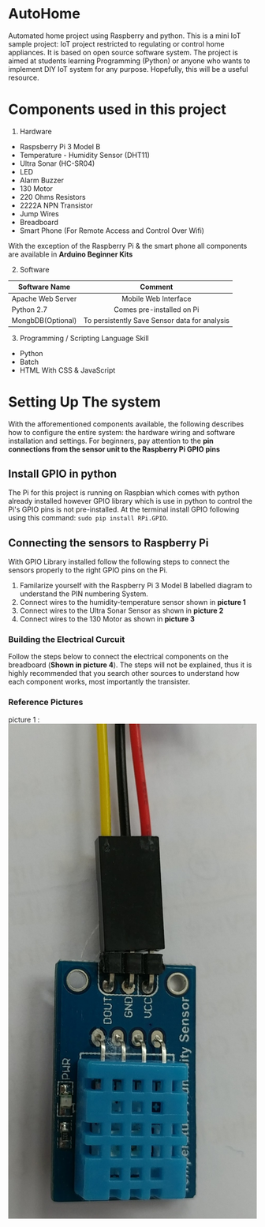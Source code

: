 # AutoHome
Automated home project using Raspberry and python. This is a mini IoT sample project: IoT project restricted to regulating
or control home appliances. It is based on open source software system. The project is aimed at students learning Programming
(Python) or anyone who wants to implement DIY IoT system for any purpose. Hopefully, this will be a useful resource.

# Components used in this project
1. Hardware
  * Raspsberry Pi 3 Model B
  * Temperature - Humidity Sensor (DHT11)
  * Ultra Sonar (HC-SR04)
  * LED
  * Alarm Buzzer
  * 130 Motor
  * 220 Ohms Resistors
  * 2222A NPN Transistor
  * Jump Wires
  * Breadboard
  * Smart Phone (For Remote Access and Control Over Wifi)

With the exception of the Raspberry Pi & the smart phone all components are available in **Arduino Beginner Kits** 

2. Software

| Software Name     | Comment                                       |
| ----------------- |:---------------------------------------------:|
| Apache Web Server | Mobile Web Interface                          |
| Python 2.7        | Comes pre-installed on Pi                     |
| MongbDB(Optional) | To persistently Save Sensor data for analysis |       

3. Programming / Scripting Language Skill
 * Python 
 * Batch
 * HTML With CSS & JavaScript

# Setting Up The system
With the afforementioned components available, the following describes how to configure the entire system: the hardware 
wiring and software installation and settings. For beginners, pay attention to the **pin connections from the sensor unit to the
Raspberry Pi GPIO pins**

## Install GPIO in python
The Pi for this project is running on Raspbian which comes with python already installed however GPIO library which is use in 
python to control the Pi's GPIO pins is not pre-installed. At the terminal install GPIO following using this command:
`sudo pip install RPi.GPIO`.

## Connecting the sensors to Raspberry Pi
With GPIO Library installed follow the following steps to connect the sensors properly to the right GPIO pins on the Pi.

1. Familarize yourself with the Raspberry Pi 3 Model B labelled diagram to understand the PIN numbering System.
2. Connect wires to the humidity-temperature sensor shown in **picture 1**
3. Connect wires to the Ultra Sonar Sensor as shown in **picture 2**
4. Connect wires to the 130 Motor as shown in **picture 3**

### Building the Electrical Curcuit
Follow the steps below to connect the electrical components on the breadboard (**Shown in picture 4**). 
The steps will not be explained, thus it is highly recommended that you search other sources to understand how each component 
works, most importantly the transister.


### Reference Pictures
picture 1 : 
![alt text][logo]

[logo]: https://github.com/nichieaaron/autoHome/blob/master/pictures/picture1.jpg "DHT11 Sensor Connect"


  

  

